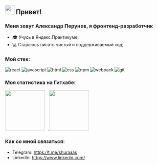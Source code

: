 <h2><img src="https://emojis.slackmojis.com/emojis/images/1531849430/4246/blob-sunglasses.gif?1531849430" width="30"/> Привет!</h2>

### Меня зовут Александр Перунов, я фронтенд-разработчик

- 🎓 Учусь в Яндекс.Практикуме;
- 💻 Стараюсь писать чистый и поддерживаемый код;

### Мой стек:
![react](https://img.shields.io/badge/-react-444?style=for-the-badge&logo=react)
![javascript](https://img.shields.io/badge/-javascript-444?style=for-the-badge&logo=javascript)
![html](https://img.shields.io/badge/-html-444?style=for-the-badge&logo=html5)
![css](https://img.shields.io/badge/-css-444?style=for-the-badge&logo=css3&logoColor=379bd6)
![npm](https://img.shields.io/badge/-npm-444?style=for-the-badge&logo=npm)
![webpack](https://img.shields.io/badge/-webpack-444?style=for-the-badge&logo=webpack)
![git](https://img.shields.io/badge/-git-444?style=for-the-badge&logo=git)

### Моя статистика на Гитхабе:
<div>
  <a href="https://github-readme-stats.vercel.app/api?username=shuraaas&show_icons=true">
    <img height="130" style="margin-right: 10px" src="https://github-readme-stats.vercel.app/api?username=shuraaas&hide=contribs&show_icons=true&theme=transparent" />
  </a>
  <a href="https://github-readme-stats.vercel.app/api/top-langs/?username=shuraaas&layout=compact">
    <img height="130" src="https://github-readme-stats.vercel.app/api/top-langs/?username=shuraaas&layout=compact&theme=transparent" />
  </a>
</div>

### Как со мной связаться:
- Telegram: https://t.me/shuraaas
- LinkedIn: https://www.linkedin.com/